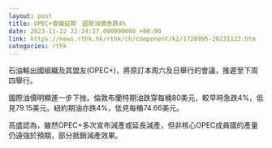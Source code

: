 ```yaml
---
layout: post
title: OPEC+會議延期　國際油價急跌4%
date: 2023-11-22 22:24:27.000000000 +08:00
link: https://news.rthk.hk/rthk/ch/component/k2/1728995-20231122.htm
categories: rthk
---
```


石油輸出國組織及其盟友(OPEC+)，將原訂本周六及日舉行的會議，推遲至下周四舉行。

國際油價明顯進一步下挫。倫敦布蘭特期油跌穿每桶80美元，較早時急跌4%，低見79.15美元。紐約期油亦跌4%，低見每桶74.66美元。 

高盛認為，雖然OPEC+多次宣布減產或延長減產，但非核心OPEC成員國的產量仍遠強於預期，部分抵銷減產效果。
